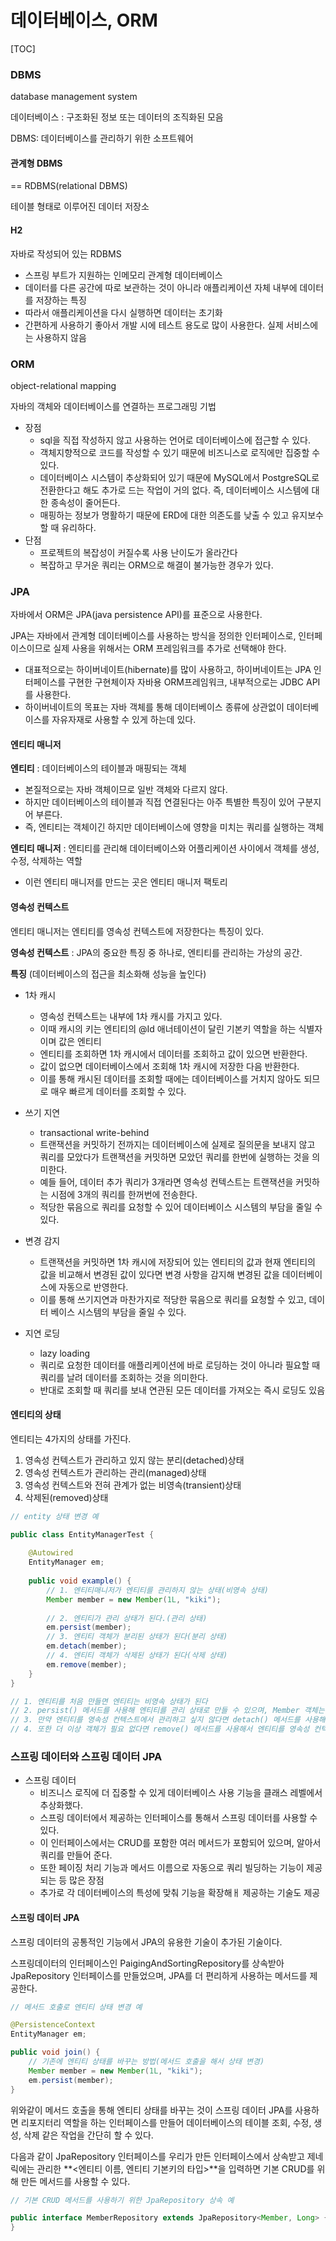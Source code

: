 # 데이터베이스, ORM

[TOC]



### DBMS

database management system

데이터베이스 : 구조화된 정보 또는 데이터의 조직화된 모음

DBMS: 데이터베이스를 관리하기 위한 소프트웨어



#### 관계형 DBMS

== RDBMS(relational DBMS)

테이블 형태로 이루어진 데이터 저장소



#### H2

자바로 작성되어 있는 RDBMS

- 스프링 부트가 지원하는 인메모리 관계형 데이터베이스
- 데이터를 다른 공간에 따로 보관하는 것이 아니라 애플리케이션 자체 내부에 데이터를 저장하는 특징
- 따라서 애플리케이션을 다시 실행하면 데이터는 초기화
- 간편하게 사용하기 좋아서 개발 시에 테스트 용도로 많이 사용한다. 실제 서비스에는 사용하지 않음





### ORM

object-relational mapping

자바의 객체와 데이터베이스를 연결하는 프로그래밍 기법

- 장점
  - sql을 직접 작성하지 않고 사용하는 언어로 데이터베이스에 접근할 수 있다.
  - 객체지향적으로 코드를 작성할 수 있기 때문에 비즈니스로 로직에만 집중할 수 있다.
  - 데이터베이스 시스템이 추상화되어 있기 때문에 MySQL에서 PostgreSQL로 전환한다고 해도 추가로 드는 작업이 거의 없다. 즉, 데이터베이스 시스템에 대한 종속성이 줄어든다.
  - 매핑하는 정보가 명활하기 때문에 ERD에 대한 의존도를 낮출 수 있고 유지보수할 때 유리하다.
- 단점
  - 프로젝트의 복잡성이 커질수록 사용 난이도가 올라간다
  - 복잡하고 무거운 쿼리는 ORM으로 해결이 불가능한 경우가 있다.





### JPA

자바에서 ORM은 JPA(java persistence API)를 표준으로 사용한다.

JPA는 자바에서 관계형 데이터베이스를 사용하는 방식을 정의한 인터페이스로, 인터페이스이므로 실제 사용을 위해서는 ORM 프레임워크를 추가로 선택해야 한다.

- 대표적으로는 하이버네이트(hibernate)를 많이 사용하고, 하이버네이트는 JPA 인터페이스를 구현한 구현체이자 자바용 ORM프레임워크, 내부적으로는 JDBC API를 사용한다.
- 하이버네이트의 목표는 자바 객체를 통해 데이터베이스 종류에 상관없이 데이터베이스를 자유자재로 사용할 수 있게 하는데 있다.



#### 엔티티 매니저

**엔티티** : 데이터베이스의 테이블과 매핑되는 객체

- 본질적으로는 자바 객체이므로 일반 객체와 다르지 않다.
- 하지만 데이터베이스의 테이블과 직접 연결된다는 아주 특별한 특징이 있어 구분지어 부른다.
- 즉, 엔티티는 객체이긴 하지만 데이터베이스에 영향을 미치는 쿼리를 실행하는 객체

**엔티티 매니저** : 엔티티를 관리해 데이터베이스와 어플리케이션 사이에서 객체를 생성, 수정, 삭제하는 역할

- 이런 엔티티 매니저를 만드는 곳은 엔티티 매니저 팩토리



#### 영속성 컨텍스트

엔티티 매니저는 엔티티를 영속성 컨텍스트에 저장한다는 특징이 있다.

**영속성 컨텍스트** : JPA의 중요한 특징 중 하나로, 엔티티를 관리하는 가상의 공간.

**특징** (데이터베이스의 접근을 최소화해 성능을 높인다)

- 1차 캐시 
  - 영속성 컨텍스트는 내부에 1차 캐시를 가지고 있다. 
  - 이때 캐시의 키는 엔티티의 @Id 애너테이션이 달린 기본키 역할을 하는 식별자이며 값은 엔티티
  - 엔티티를 조회하면 1차 캐시에서 데이터를 조회하고 값이 있으면 반환한다.
  - 값이 없으면 데이터베이스에서 조회해 1차 캐시에 저장한 다음 반환한다.
  - 이를 통해 캐시된 데이터를 조회할 때에는 데이터베이스를 거치지 않아도 되므로 매우 빠르게 데이터를 조회할 수 있다.

- 쓰기 지연
  - transactional write-behind
  - 트랜잭션을 커밋하기 전까지는 데이터베이스에 실제로 질의문을 보내지 않고 쿼리를 모았다가 트랜잭션을 커밋하면 모았던 쿼리를 한번에 실행하는 것을 의미한다.
  - 예들 들어, 데이터 추가 쿼리가 3개라면 영속성 컨텍스트는 트랜잭션을 커밋하는 시점에 3개의 쿼리를 한꺼번에 전송한다. 
  - 적당한 묶음으로 쿼리를 요청할 수 있어 데이터베이스 시스템의 부담을 줄일 수 있다.
- 변경 감지
  - 트랜잭션을 커밋하면 1차 캐시에 저장되어 있는 엔티티의 값과 현재 엔티티의 값을 비교해서 변경된 값이 있다면 변경 사항을 감지해 변경된 값을 데이터베이스에 자동으로 반영한다.
  - 이를 통해 쓰기지연과 마찬가지로 적당한 묶음으로 쿼리를 요청할 수 있고, 데이터 베이스 시스템의 부담을 줄일 수 있다.

- 지연 로딩
  - lazy loading
  - 쿼리로 요청한 데이터를 애플리케이션에 바로 로딩하는 것이 아니라 필요할 때 쿼리를 날려 데이터를 조회하는 것을 의미한다.
  - 반대로 조회할 때 쿼리를 보내 연관된 모든 데이터를 가져오는 즉시 로딩도 있음



#### 엔티티의 상태

엔티티는 4가지의 상태를 가진다.

1. 영속성 컨텍스트가 관리하고 있지 않는 분리(detached)상태
2. 영속성 컨텍스트가 관리하는 관리(managed)상태
3. 영속성 컨텍스트와 전혀 관계가 없는 비영속(transient)상태
4. 삭제된(removed)상태

```java
// entity 상태 변경 예

public class EntityManagerTest {
    
    @Autowired
    EntityManager em;
    
    public void example() {
        // 1. 엔티티매니저가 엔티티를 관리하지 않는 상태(비영속 상태)
        Member member = new Member(1L, "kiki");
        
        // 2. 엔티티가 관리 상태가 된다.(관리 상태)
        em.persist(member);
        // 3. 엔티티 객체가 분리된 상태가 된다(분리 상태)
        em.detach(member);
        // 4. 엔티티 객체가 삭제된 상태가 된다(삭제 상태)
        em.remove(member);
    }
}

// 1. 엔티티를 처음 만들면 엔티티는 비영속 상태가 된다
// 2. persist() 메서드를 사용해 엔티티를 관리 상태로 만들 수 있으며, Member 객체는 영속성 컨텍스트에서 상태가 관리된다.
// 3. 만약 엔티티를 영속성 컨텍스트에서 관리하고 싶지 않다면 detach() 메서드를 사용해 분리 상태로 만들 수 있다.
// 4. 또한 더 이상 객체가 필요 없다면 remove() 메서드를 사용해서 엔티티를 영속성 컨텍스트와 데이터베이스에서 삭제할 수 있다.
```





### 스프링 데이터와 스프링 데이터 JPA

- 스프링 데이터 
  - 비즈니스 로직에 더 집중할 수 있게 데이터베이스 사용 기능을 클래스 레벨에서 추상화했다.
  - 스프링 데이터에서 제공하는 인터페이스를 통해서 스프링 데이터를 사용할 수 있다.
  - 이 인터페이스에서는 CRUD를 포함한 여러 메서드가 포함되어 있으며, 알아서 쿼리를 만들어 준다.
  - 또한 페이징 처리 기능과 메서드 이름으로 자동으로 쿼리 빌딩하는 기능이 제공되는 등 많은 장점
  - 추가로 각 데이터베이스의 특성에 맞춰 기능을 확장해ㅐ 제공하는 기술도 제공



#### 스프링 데이터 JPA

스프링 데이터의 공통적인 기능에서 JPA의 유용한 기술이 추가된 기술이다.

스프링데이터의 인터페이스인 PaigingAndSortingRepository를 상속받아 JpaRepository 인터페이스를 만들었으며, JPA를 더 편리하게 사용하는 메서드를 제공한다.

```java
// 메서드 호출로 엔티티 상태 변경 예

@PersistenceContext
EntityManager em;

public void join() {
    // 기존에 엔티티 상태를 바꾸는 방법(메서드 호출을 해서 상태 변경)
    Member member = new Member(1L, "kiki");
    em.persist(member);
}
```

위와같이 메서드 호출을 통해 엔티티 상태를 바꾸는 것이 스프링 데이터 JPA를 사용하면 리포지터리 역할을 하는 인터페이스를 만들어 데이터베이스의 테이블 조회, 수정, 생성, 삭제 같은 작업을 간단히 할 수 있다.

다음과 같이 JpaRepository 인터페이스를 우리가 만든 인터페이스에서 상속받고 제네릭에는 관리한 **<엔티티 이름, 엔티티 기본키의 타입>**을 입력하면 기본 CRUD를 위해 만든 메서드를 사용할 수 있다.

```java
// 기본 CRUD 메서드를 사용하기 위한 JpaRepository 상속 예

public interface MemberRepository extends JpaRepository<Member, Long> {
}
```


